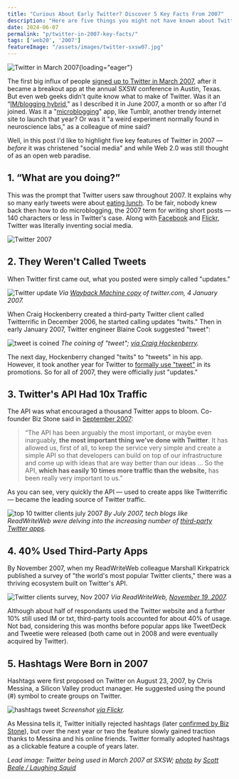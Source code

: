```yaml
---
title: "Curious About Early Twitter? Discover 5 Key Facts From 2007"
description: "Here are five things you might not have known about Twitter in 2007, the year it broke out as a leading social media tool. For starters, it was termed microblogging and the word 'tweet' wasn't yet common."
date: 2024-06-07
permalink: "p/twitter-in-2007-key-facts/"
tags: ['web20', '2007']
featureImage: "/assets/images/twitter-sxsw07.jpg"
---
```


![Twitter in March 2007](/assets/images/twitter-sxsw07.jpg){loading="eager"}

The first big influx of people [signed up to Twitter in March 2007](/p/twitter-in-2007-the-open-platform/), after it became a breakout app at the annual SXSW conference in Austin, Texas. But even web geeks didn't quite know what to make of Twitter. Was it an “[IM/blogging hybrid](/p/022-web20-expo-2007/)," as I described it in June 2007, a month or so after I'd joined. Was it a "[microblogging](/p/the-golden-age-of-microblogging/)" app, like Tumblr, another trendy internet site to launch that year? Or was it "a weird experiment normally found in neuroscience labs," as a colleague of mine said?

Well, in this post I'd like to highlight five key features of Twitter in 2007 — *before* it was christened "social media" and while Web 2.0 was still thought of as an open web paradise.

## 1. “What are you doing?” 

This was the prompt that Twitter users saw throughout 2007. It explains why so many early tweets were about [eating lunch](https://slate.com/technology/2012/07/oldtweets-search-engine-finds-tweets-from-twitter-s-first-year.html). To be fair, nobody knew back then how to do microblogging, the 2007 term for writing short posts — 140 characters or less in Twitter's case. Along with [Facebook](/p/023-microsoft-mix-2007/) and [Flickr](/p/flickr-before-smartphones-and-instagram/), Twitter was literally inventing social media.

![Twitter 2007](/assets/images/twitter-20april2007.png)

## 2. They Weren't Called Tweets

When Twitter first came out, what you posted were simply called "updates." 

![Twitter update](/assets/images/twitter_update_jan07.png)
*Via [Wayback Machine copy](https://web.archive.org/web/20070104121900/http://twitter.com/) of twitter&#46;com, 4 January 2007.*

When Craig Hockenberry created a third-party Twitter client called Twitterrific in December 2006, he started calling updates "twits." Then in early January 2007, Twitter engineer Blaine Cook suggested "tweet":

![tweet is coined](/assets/images/tweet_jan07.png)
*The coining of "tweet"; [via Craig Hockenberry](https://furbo.org/2013/06/28/the-origin-of-tweet/).*

The next day, Hockenberry changed "twits" to "tweets" in his app. However, it took another year for Twitter to [formally use "tweet"](https://blog.x.com/official/en_us/a/2008/twitterapple.html) in its promotions. So for all of 2007, they were officially just "updates."

## 3. Twitter's API Had 10x Traffic

The API was what encouraged a thousand Twitter apps to bloom. Co-founder Biz Stone said in [September 2007](https://web.archive.org/web/20071217090541/http://www.readwriteweb.com/archives/twitter_open_platform_advantage.php): 

> “The API has been arguably the most important, or maybe even inarguably, **the most important thing we’ve done with Twitter**. It has allowed us, first of all, to keep the service very simple and create a simple API so that developers can build on top of our infrastructure and come up with ideas that are way better than our ideas ... So the API, **which has easily 10 times more traffic than the website,** has been really very important to us.”

As you can see, very quickly the API — used to create apps like Twitterrific — became the leading source of Twitter traffic.

![top 10 twitter clients july 2007](/assets/images/rww-top10-twitter-apps-july07.jpg)
*By July 2007, tech blogs like ReadWriteWeb were delving into the increasing number of [third-party Twitter apps](https://web.archive.org/web/20071219162003/http://www.readwriteweb.com/archives/top_10_twitter_apps.php).*

## 4. 40% Used Third-Party Apps

By November 2007, when my ReadWriteWeb colleague Marshall Kirkpatrick published a survey of "the world's most popular Twitter clients," there was a thriving ecosystem built on Twitter's API.

![Twitter clients survey, Nov 2007](/assets/images/rww-twitterclients-nov07.png)
*Via ReadWriteWeb, [November 19, 2007](https://web.archive.org/web/20071121042911/http://www.readwriteweb.com/archives/the_rww_guide_to_the_worlds_mo.php).*

Although about half of respondants used the Twitter website and a further 10% still used IM or txt, third-party tools accounted for about 40% of usage. Not bad, considering this was months before popular apps like TweetDeck and Tweetie were released (both came out in 2008 and were eventually acquired by Twitter).

## 5. Hashtags Were Born in 2007

Hashtags were first proposed on Twitter on August 23, 2007, by Chris Messina, a Silicon Valley product manager. He suggested using the pound (#) symbol to create groups on Twitter.

![hashtags tweet](/assets/images/1236321800_da02ac29e5_o.png)
*Screenshot [via Flickr](https://www.flickr.com/photos/factoryjoe/1236321800).*

As Messina tells it, Twitter initially rejected hashtags (later [confirmed by Biz Stone](https://blog.x.com/official/en_us/topics/product/2017/the-hashtag-at-ten-years-young.html?ref=onemanandhisblog.com)), but over the next year or two the feature slowly gained traction thanks to Messina and his online friends. Twitter formally adopted hashtags as a clickable feature a couple of years later.

*Lead image: Twitter being used in March 2007 at SXSW; [photo](https://www.flickr.com/photos/laughingsquid/420074166/) by [Scott Beale / Laughing Squid](http://laughingsquid.com/)*